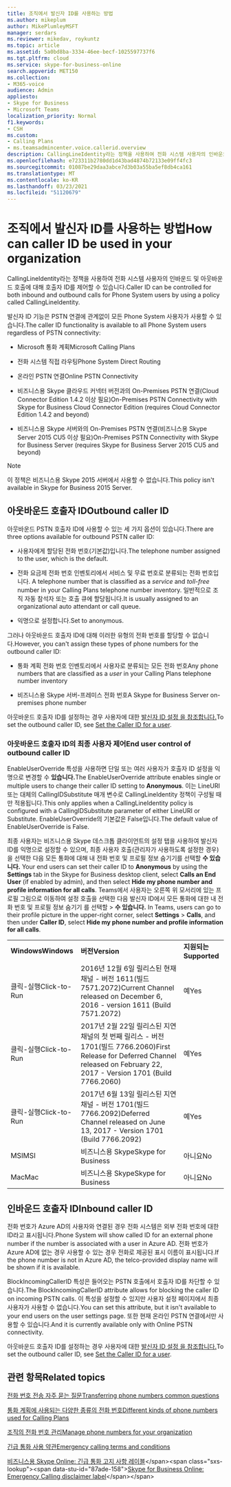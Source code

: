 ```yaml
---
title: 조직에서 발신자 ID를 사용하는 방법
ms.author: mikeplum
author: MikePlumleyMSFT
manager: serdars
ms.reviewer: mikedav, roykuntz
ms.topic: article
ms.assetid: 5a0bd8ba-3334-46ee-becf-1025597737f6
ms.tgt.pltfrm: cloud
ms.service: skype-for-business-online
search.appverid: MET150
ms.collection:
- M365-voice
audience: Admin
appliesto:
- Skype for Business
- Microsoft Teams
localization_priority: Normal
f1.keywords:
- CSH
ms.custom:
- Calling Plans
- ms.teamsadmincenter.voice.callerid.overview
description: CallingLineIdentity라는 정책을 사용하여 전화 시스템 사용자의 인바운드 및 아웃바운드 호출에 대해 호출자 ID를 제어할 수 있습니다.
ms.openlocfilehash: e723311b2780dd1d43bad4874b72133e09ff4fc3
ms.sourcegitcommit: 01087be29daa3abce7d3b03a55ba5ef8db4ca161
ms.translationtype: MT
ms.contentlocale: ko-KR
ms.lasthandoff: 03/23/2021
ms.locfileid: "51120679"
---
```

# <a name="how-can-caller-id-be-used-in-your-organization"></a><span data-ttu-id="87ade-103">조직에서 발신자 ID를 사용하는 방법</span><span class="sxs-lookup"><span data-stu-id="87ade-103">How can caller ID be used in your organization</span></span>

<span data-ttu-id="87ade-104">CallingLineIdentity라는 정책을 사용하여 전화 시스템 사용자의 인바운드 및 아웃바운드 호출에 대해 호출자 ID를 제어할 수 있습니다.</span><span class="sxs-lookup"><span data-stu-id="87ade-104">Caller ID can be controlled for both inbound and outbound calls for Phone System users by using a policy called CallingLineIdentity.</span></span>
  
<span data-ttu-id="87ade-105">발신자 ID 기능은 PSTN 연결에 관계없이 모든 Phone System 사용자가 사용할 수 있습니다.</span><span class="sxs-lookup"><span data-stu-id="87ade-105">The caller ID functionality is available to all Phone System users regardless of PSTN connectivity:</span></span>

- <span data-ttu-id="87ade-106">Microsoft 통화 계획</span><span class="sxs-lookup"><span data-stu-id="87ade-106">Microsoft Calling Plans</span></span> 

- <span data-ttu-id="87ade-107">전화 시스템 직접 라우팅</span><span class="sxs-lookup"><span data-stu-id="87ade-107">Phone System Direct Routing</span></span> 
  
- <span data-ttu-id="87ade-108">온라인 PSTN 연결</span><span class="sxs-lookup"><span data-stu-id="87ade-108">Online PSTN Connectivity</span></span>
    
- <span data-ttu-id="87ade-109">비즈니스용 Skype 클라우드 커넥터 버전과의 On-Premises PSTN 연결(Cloud Connector Edition 1.4.2 이상 필요)</span><span class="sxs-lookup"><span data-stu-id="87ade-109">On-Premises PSTN Connectivity with Skype for Business Cloud Connector Edition (requires Cloud Connector Edition 1.4.2 and beyond)</span></span>
    
- <span data-ttu-id="87ade-110">비즈니스용 Skype 서버와의 On-Premises PSTN 연결(비즈니스용 Skype Server 2015 CU5 이상 필요)</span><span class="sxs-lookup"><span data-stu-id="87ade-110">On-Premises PSTN Connectivity with Skype for Business Server (requires Skype for Business Server 2015 CU5 and beyond)</span></span>
    
> [!NOTE]
> <span data-ttu-id="87ade-111">이 정책은 비즈니스용 Skype 2015 서버에서 사용할 수 없습니다.</span><span class="sxs-lookup"><span data-stu-id="87ade-111">This policy isn't available in Skype for Business 2015 Server.</span></span> 
  
## <a name="outbound-caller-id"></a><span data-ttu-id="87ade-112">아웃바운드 호출자 ID</span><span class="sxs-lookup"><span data-stu-id="87ade-112">Outbound caller ID</span></span>

<span data-ttu-id="87ade-113">아웃바운드 PSTN 호출자 ID에 사용할 수 있는 세 가지 옵션이 있습니다.</span><span class="sxs-lookup"><span data-stu-id="87ade-113">There are three options available for outbound PSTN caller ID:</span></span>
  
- <span data-ttu-id="87ade-114">사용자에게 할당된 전화 번호(기본값)입니다.</span><span class="sxs-lookup"><span data-stu-id="87ade-114">The telephone number assigned to the user, which is the default.</span></span>
    
- <span data-ttu-id="87ade-115">전화 요금제 전화 번호  인벤토리에서 서비스 및 무료 번호로 분류되는 전화 번호입니다. </span><span class="sxs-lookup"><span data-stu-id="87ade-115">A telephone number that is classified as a *service* and *toll-free* number in your Calling Plans telephone number inventory.</span></span> <span data-ttu-id="87ade-116">일반적으로 조직 자동 참석자 또는 호출 큐에 할당됩니다.</span><span class="sxs-lookup"><span data-stu-id="87ade-116">It is usually assigned to an organizational auto attendant or call queue.</span></span>
    
- <span data-ttu-id="87ade-117">익명으로 설정합니다.</span><span class="sxs-lookup"><span data-stu-id="87ade-117">Set to anonymous.</span></span>
    
<span data-ttu-id="87ade-118">그러나 아웃바운드 호출자 ID에 대해 이러한 유형의 전화 번호를 할당할 수 없습니다.</span><span class="sxs-lookup"><span data-stu-id="87ade-118">However, you can't assign these types of phone numbers for the outbound caller ID:</span></span>
  
- <span data-ttu-id="87ade-119">통화 계획 전화 번호  인벤토리에서 사용자로 분류되는 모든 전화 번호</span><span class="sxs-lookup"><span data-stu-id="87ade-119">Any phone numbers that are classified as a  *user*  in your Calling Plans telephone number inventory</span></span>
    
- <span data-ttu-id="87ade-120">비즈니스용 Skype 서버-프레미스 전화 번호</span><span class="sxs-lookup"><span data-stu-id="87ade-120">A Skype for Business Server on-premises phone number</span></span>
    
<span data-ttu-id="87ade-121">아웃바운드 호출자 ID를 설정하는 경우 사용자에 대한 [발신자 ID 설정 을 참조합니다.](./set-the-caller-id-for-a-user.md)</span><span class="sxs-lookup"><span data-stu-id="87ade-121">To set the outbound caller ID, see [Set the Caller ID for a user](./set-the-caller-id-for-a-user.md).</span></span>
  
### <a name="end-user-control-of-outbound-caller-id"></a><span data-ttu-id="87ade-122">아웃바운드 호출자 ID의 최종 사용자 제어</span><span class="sxs-lookup"><span data-stu-id="87ade-122">End user control of outbound caller ID</span></span>

<span data-ttu-id="87ade-123">EnableUserOverride 특성을 사용하면 단일 또는 여러 사용자가 호출자 ID 설정을 익명으로 변경할 수 **있습니다.**</span><span class="sxs-lookup"><span data-stu-id="87ade-123">The EnableUserOverride attribute enables single or multiple users to change their caller ID setting to **Anonymous**.</span></span> <span data-ttu-id="87ade-124">이는 LineURI 또는 대체의 CallingIDSubstitute 매개 변수로 CallingLineIdentity 정책이 구성될 때만 적용됩니다.</span><span class="sxs-lookup"><span data-stu-id="87ade-124">This only applies when a CallingLineIdentity policy is configured with a CallingIDSubstitute parameter of either LineURI or Substitute.</span></span> <span data-ttu-id="87ade-125">EnableUserOverride의 기본값은 False입니다.</span><span class="sxs-lookup"><span data-stu-id="87ade-125">The default value of EnableUserOverride is False.</span></span>
  
<span data-ttu-id="87ade-126">최종 사용자는 비즈니스용 Skype 데스크톱  클라이언트의 설정 탭을 사용하여 발신자  ID를 익명으로 설정할 수 있으며, 최종 사용자 호출(관리자가 사용하도록 설정한 경우)을 선택한 다음 모든 통화에 대해 내 전화 번호 및 프로필 정보 숨기기를 선택할 **수 있습니다.** </span><span class="sxs-lookup"><span data-stu-id="87ade-126">Your end users can set their caller ID to **Anonymous** by using the **Settings** tab in the Skype for Business desktop client, select **Calls an End User** (if enabled by admin), and then select **Hide my phone number and profile information for all calls**.</span></span> <span data-ttu-id="87ade-127">Teams에서 사용자는 오른쪽 위 모서리에 있는 프로필 그림으로 이동하여 설정 호출을 선택한 다음 발신자 ID에서 모든 통화에 대한 내 전화 번호 및 프로필 정보 숨기기 를 선택할  >   **수 있습니다.** </span><span class="sxs-lookup"><span data-stu-id="87ade-127">In Teams, users can go to their profile picture in the upper-right corner, select **Settings** > **Calls**,  and then under **Caller ID**, select **Hide my phone number and profile information for all calls**.</span></span>
  
||||
|:-----|:-----|:-----|
|<span data-ttu-id="87ade-128">**Windows**</span><span class="sxs-lookup"><span data-stu-id="87ade-128">**Windows**</span></span> <br/> |<span data-ttu-id="87ade-129">**버전**</span><span class="sxs-lookup"><span data-stu-id="87ade-129">**Version**</span></span> <br/> |<span data-ttu-id="87ade-130">**지원되는**</span><span class="sxs-lookup"><span data-stu-id="87ade-130">**Supported**</span></span> <br/> |
|<span data-ttu-id="87ade-131">클릭-실행</span><span class="sxs-lookup"><span data-stu-id="87ade-131">Click-to-Run</span></span>  <br/> |<span data-ttu-id="87ade-132">2016년 12월 6일 릴리스된 현재 채널 - 버전 1611(빌드 7571.2072)</span><span class="sxs-lookup"><span data-stu-id="87ade-132">Current Channel released on December 6, 2016 - version 1611 (Build 7571.2072)</span></span>  <br/> |<span data-ttu-id="87ade-133">예</span><span class="sxs-lookup"><span data-stu-id="87ade-133">Yes</span></span>  <br/> |
|<span data-ttu-id="87ade-134">클릭-실행</span><span class="sxs-lookup"><span data-stu-id="87ade-134">Click-to-Run</span></span>  <br/> |<span data-ttu-id="87ade-135">2017년 2월 22일 릴리스된 지연 채널의 첫 번째 릴리스 - 버전 1701(빌드 7766.2060)</span><span class="sxs-lookup"><span data-stu-id="87ade-135">First Release for Deferred Channel released on February 22, 2017 - Version 1701 (Build 7766.2060)</span></span>  <br/> |<span data-ttu-id="87ade-136">예</span><span class="sxs-lookup"><span data-stu-id="87ade-136">Yes</span></span>  <br/> |
|<span data-ttu-id="87ade-137">클릭-실행</span><span class="sxs-lookup"><span data-stu-id="87ade-137">Click-to-Run</span></span>  <br/> |<span data-ttu-id="87ade-138">2017년 6월 13일 릴리스된 지연 채널 - 버전 1701(빌드 7766.2092)</span><span class="sxs-lookup"><span data-stu-id="87ade-138">Deferred Channel released on June 13, 2017 - Version 1701 (Build 7766.2092)</span></span>  <br/> |<span data-ttu-id="87ade-139">예</span><span class="sxs-lookup"><span data-stu-id="87ade-139">Yes</span></span>  <br/> |
|<span data-ttu-id="87ade-140">MSI</span><span class="sxs-lookup"><span data-stu-id="87ade-140">MSI</span></span>  <br/> |<span data-ttu-id="87ade-141">비즈니스용 Skype</span><span class="sxs-lookup"><span data-stu-id="87ade-141">Skype for Business</span></span>  <br/> |<span data-ttu-id="87ade-142">아니요</span><span class="sxs-lookup"><span data-stu-id="87ade-142">No</span></span>  <br/> |
|<span data-ttu-id="87ade-143">Mac</span><span class="sxs-lookup"><span data-stu-id="87ade-143">Mac</span></span>  <br/> |<span data-ttu-id="87ade-144">비즈니스용 Skype</span><span class="sxs-lookup"><span data-stu-id="87ade-144">Skype for Business</span></span>  <br/> |<span data-ttu-id="87ade-145">아니요</span><span class="sxs-lookup"><span data-stu-id="87ade-145">No</span></span>  <br/> |
   
## <a name="inbound-caller-id"></a><span data-ttu-id="87ade-146">인바운드 호출자 ID</span><span class="sxs-lookup"><span data-stu-id="87ade-146">Inbound caller ID</span></span>

<span data-ttu-id="87ade-147">전화 번호가 Azure AD의 사용자와 연결된 경우 전화 시스템은 외부 전화 번호에 대한 ID라고 표시됩니다.</span><span class="sxs-lookup"><span data-stu-id="87ade-147">Phone System will show called ID for an external phone number if the number is associated with a user in Azure AD.</span></span> <span data-ttu-id="87ade-148">전화 번호가 Azure AD에 없는 경우 사용할 수 있는 경우 전화로 제공된 표시 이름이 표시됩니다.</span><span class="sxs-lookup"><span data-stu-id="87ade-148">If the phone number is not in Azure AD, the telco-provided display name will be shown if it is available.</span></span>

<span data-ttu-id="87ade-149">BlockIncomingCallerID 특성은 들어오는 PSTN 호출에서 호출자 ID를 차단할 수 있습니다.</span><span class="sxs-lookup"><span data-stu-id="87ade-149">The BlockIncomingCallerID attribute allows for blocking the caller ID on incoming PSTN calls.</span></span> <span data-ttu-id="87ade-150">이 특성을 설정할 수 있지만 사용자 설정 페이지에서 최종 사용자가 사용할 수 없습니다.</span><span class="sxs-lookup"><span data-stu-id="87ade-150">You can set this attribute, but it isn't available to your end users on the user settings page.</span></span> <span data-ttu-id="87ade-151">또한 현재 온라인 PSTN 연결에서만 사용할 수 있습니다.</span><span class="sxs-lookup"><span data-stu-id="87ade-151">And it is currently available only with Online PSTN connectivity.</span></span>
  
<span data-ttu-id="87ade-152">아웃바운드 호출자 ID를 설정하는 경우 사용자에 대한 [발신자 ID 설정 을 참조합니다.](./set-the-caller-id-for-a-user.md)</span><span class="sxs-lookup"><span data-stu-id="87ade-152">To set the outbound caller ID, see [Set the Caller ID for a user](./set-the-caller-id-for-a-user.md).</span></span>
  
## <a name="related-topics"></a><span data-ttu-id="87ade-153">관련 항목</span><span class="sxs-lookup"><span data-stu-id="87ade-153">Related topics</span></span>
[<span data-ttu-id="87ade-154">전화 번호 전송 자주 묻는 질문</span><span class="sxs-lookup"><span data-stu-id="87ade-154">Transferring phone numbers common questions</span></span>](./phone-number-calling-plans/port-order-overview.md)

[<span data-ttu-id="87ade-155">통화 계획에 사용되는 다양한 종류의 전화 번호</span><span class="sxs-lookup"><span data-stu-id="87ade-155">Different kinds of phone numbers used for Calling Plans</span></span>](./different-kinds-of-phone-numbers-used-for-calling-plans.md)

[<span data-ttu-id="87ade-156">조직의 전화 번호 관리</span><span class="sxs-lookup"><span data-stu-id="87ade-156">Manage phone numbers for your organization</span></span>](/microsoftteams/manage-phone-numbers-for-your-organization)

[<span data-ttu-id="87ade-157">긴급 통화 사용 약관</span><span class="sxs-lookup"><span data-stu-id="87ade-157">Emergency calling terms and conditions</span></span>](./emergency-calling-terms-and-conditions.md)

<span data-ttu-id="87ade-158">[비즈니스용 Skype Online: 긴급 통화 고지 사항 레이블](https://github.com/MicrosoftDocs/OfficeDocs-SkypeForBusiness/blob/live/Teams/downloads/emergency-calling/emergency-calling-label-(en-us)-(v.1.0).zip?raw=true)</span><span class="sxs-lookup"><span data-stu-id="87ade-158">[Skype for Business Online: Emergency Calling disclaimer label](https://github.com/MicrosoftDocs/OfficeDocs-SkypeForBusiness/blob/live/Teams/downloads/emergency-calling/emergency-calling-label-(en-us)-(v.1.0).zip?raw=true)</span></span>

  

